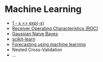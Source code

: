 # Machine Learning
- [1 - x <= exp(-x)](1%20-%20x%20<%3D%20exp(-x).ipynb)
- [Receiver Operating Characteristics (ROC)](Receiver%20Operating%20Characteristics%20(ROC).ipynb)
- [Gaussian Naive Bayes](Gaussian-Naive-Bayes.ipynb)
- [scikit-learn](scikit-learn.ipynb)
- [Forecasting using machine learning](forecasting-ml.ipynb)
- Nested Cross-Validation
- ...
